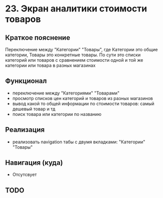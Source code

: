 # 23. Экран аналитики стоимости товаров

## Краткое пояснение

Переключение между "Категории" "Товары", где Категории это общие категории, Товары это конкретные
товары. По сути это списки категорий или товаров с сравнением стоимости одной и той же категории
или товара в разных магазинах

## Функционал

- переключение между "Категориями" "Товарами"
- просмотр списков цен категорий и товаров из разных магазинов
- вывод какой то общей информации по стоимости товаров: самый дешевый товар и тд
- поиск товара или категории по названию

## Реализация

- реализовать navigation табы с двумя вкладками: "Категории" "Товары"

## Навигация (куда)

- Отсутсвует

## TODO
